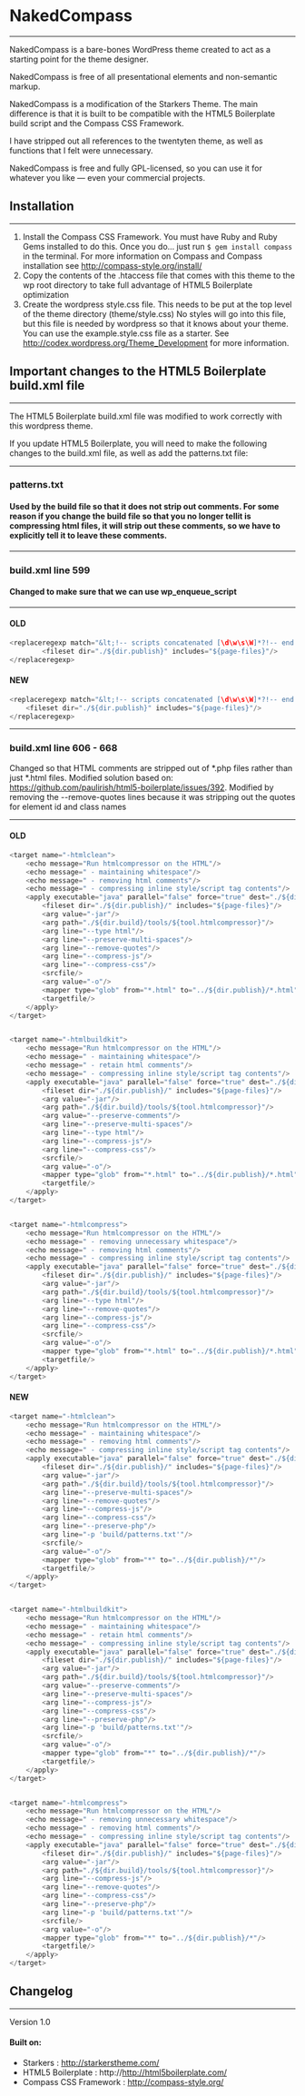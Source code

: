 
# NakedCompass
--------------------------------------------------------------------

NakedCompass is a bare-bones WordPress theme created to act as a 
starting point for the theme designer.

NakedCompass is free of all presentational elements and non-semantic 
markup.

NakedCompass is a modification of the Starkers Theme. The main difference 
is that it is built to be compatible with the HTML5 Boilerplate build script 
and the Compass CSS Framework. 

I have stripped out all references to the twentyten theme, 
as well as functions that I felt were unnecessary.

NakedCompass is free and fully GPL-licensed, 
so you can use it for whatever you like — even 
your commercial projects.


## Installation
--------------------------------------------------------------------

1.  Install the Compass CSS Framework. You must have Ruby and Ruby Gems installed to do this.
    Once you do... just run `$ gem install compass` in the terminal. For more information 
    on Compass and Compass installation see http://compass-style.org/install/
2.  Copy the contents of the .htaccess file that comes with this theme to the wp root directory 
    to take full advantage of HTML5 Boilerplate optimization
3.  Create the wordpress style.css file. This needs to be put at the top level of the theme directory (theme/style.css)
    No styles will go into this file, but this file is needed by wordpress so that it knows about your theme. You can
    use the example.style.css file as a starter. See http://codex.wordpress.org/Theme_Development for more information.


## Important changes to the HTML5 Boilerplate build.xml file
--------------------------------------------------------------------

The HTML5 Boilerplate build.xml file was modified to work correctly with this wordpress theme.

If you update HTML5 Boilerplate, you will need to make the following changes to the build.xml file, 
as well as add the patterns.txt file:

--------------------------------------------------------------------

### patterns.txt 
#### Used by the build file so that it does not strip out <!--[ ]--> comments. For some reason if you change the build file so that you no longer tellit is compressing html files, it will strip out these comments, so we have to explicitly tell it to leave these comments.

--------------------------------------------------------------------

### build.xml line 599 
#### Changed to make sure that we can use wp_enqueue_script
 
--------------------------------------------------------------------

#### OLD

```java
<replaceregexp match="&lt;!-- scripts concatenated [\d\w\s\W]*?!-- end ((scripts)|(concatenated and minified scripts))--&gt;" replace="&lt;script src='${dir.js}/scripts-${build.number}.min.js\'&gt;&lt;/script&gt;" flags="m">
        <fileset dir="./${dir.publish}" includes="${page-files}"/>
</replaceregexp>
```

#### NEW

```java
<replaceregexp match="&lt;!-- scripts concatenated [\d\w\s\W]*?!-- end scripts--&gt;" replace="&lt;?php Utilities::add_js('/${dir.js}/scripts-${build.number}.min.js', 'jquery', true) ?&gt;" flags="m">
    <fileset dir="./${dir.publish}" includes="${page-files}"/>
</replaceregexp>
```

--------------------------------------------------------------------

### build.xml line 606 - 668 

Changed so that HTML comments are stripped out of *.php files rather than just *.html files. Modified solution based on:
https://github.com/paulirish/html5-boilerplate/issues/392. Modified by removing the --remove-quotes lines because 
it was stripping out the quotes for element id and class names

--------------------------------------------------------------------

#### OLD

```java
<target name="-htmlclean">
    <echo message="Run htmlcompressor on the HTML"/>
    <echo message=" - maintaining whitespace"/>
    <echo message=" - removing html comments"/>
    <echo message=" - compressing inline style/script tag contents"/>
    <apply executable="java" parallel="false" force="true" dest="./${dir.publish}/" >
        <fileset dir="./${dir.publish}/" includes="${page-files}"/>
        <arg value="-jar"/>
        <arg path="./${dir.build}/tools/${tool.htmlcompressor}"/>
        <arg line="--type html"/>
        <arg line="--preserve-multi-spaces"/>
        <arg line="--remove-quotes"/>
        <arg line="--compress-js"/>
        <arg line="--compress-css"/>
        <srcfile/>
        <arg value="-o"/>
        <mapper type="glob" from="*.html" to="../${dir.publish}/*.html"/>
        <targetfile/>
    </apply>
</target>


<target name="-htmlbuildkit">
    <echo message="Run htmlcompressor on the HTML"/>
    <echo message=" - maintaining whitespace"/>
    <echo message=" - retain html comments"/>
    <echo message=" - compressing inline style/script tag contents"/>
    <apply executable="java" parallel="false" force="true" dest="./${dir.publish}/" >
        <fileset dir="./${dir.publish}/" includes="${page-files}"/>
        <arg value="-jar"/>
        <arg path="./${dir.build}/tools/${tool.htmlcompressor}"/>
        <arg value="--preserve-comments"/>
        <arg line="--preserve-multi-spaces"/>
        <arg line="--type html"/>
        <arg line="--compress-js"/>
        <arg line="--compress-css"/>
        <srcfile/>
        <arg value="-o"/>
        <mapper type="glob" from="*.html" to="../${dir.publish}/*.html"/>
        <targetfile/>
    </apply>
</target>


<target name="-htmlcompress">
    <echo message="Run htmlcompressor on the HTML"/>
    <echo message=" - removing unnecessary whitespace"/>
    <echo message=" - removing html comments"/>
    <echo message=" - compressing inline style/script tag contents"/>
    <apply executable="java" parallel="false" force="true" dest="./${dir.publish}/" >
        <fileset dir="./${dir.publish}/" includes="${page-files}"/>
        <arg value="-jar"/>
        <arg path="./${dir.build}/tools/${tool.htmlcompressor}"/>
        <arg line="--type html"/>
        <arg line="--remove-quotes"/>
        <arg line="--compress-js"/>
        <arg line="--compress-css"/>
        <srcfile/>
        <arg value="-o"/>
        <mapper type="glob" from="*.html" to="../${dir.publish}/*.html"/>
        <targetfile/>
    </apply>
</target>
```

#### NEW

```java
<target name="-htmlclean">
    <echo message="Run htmlcompressor on the HTML"/>
    <echo message=" - maintaining whitespace"/>
    <echo message=" - removing html comments"/>
    <echo message=" - compressing inline style/script tag contents"/>
    <apply executable="java" parallel="false" force="true" dest="./${dir.publish}/" >
        <fileset dir="./${dir.publish}/" includes="${page-files}"/>
        <arg value="-jar"/>
        <arg path="./${dir.build}/tools/${tool.htmlcompressor}"/>
        <arg line="--preserve-multi-spaces"/>
        <arg line="--remove-quotes"/>
        <arg line="--compress-js"/>
        <arg line="--compress-css"/>
        <arg line="--preserve-php"/>
        <arg line="-p 'build/patterns.txt'"/>
        <srcfile/>
        <arg value="-o"/>
        <mapper type="glob" from="*" to="../${dir.publish}/*"/>
        <targetfile/>
    </apply>
</target>


<target name="-htmlbuildkit">
    <echo message="Run htmlcompressor on the HTML"/>
    <echo message=" - maintaining whitespace"/>
    <echo message=" - retain html comments"/>
    <echo message=" - compressing inline style/script tag contents"/>
    <apply executable="java" parallel="false" force="true" dest="./${dir.publish}/" >
        <fileset dir="./${dir.publish}/" includes="${page-files}"/>
        <arg value="-jar"/>
        <arg path="./${dir.build}/tools/${tool.htmlcompressor}"/>
        <arg value="--preserve-comments"/>
        <arg line="--preserve-multi-spaces"/>
        <arg line="--compress-js"/>
        <arg line="--compress-css"/>
        <arg line="--preserve-php"/>
        <arg line="-p 'build/patterns.txt'"/>
        <srcfile/>
        <arg value="-o"/>
        <mapper type="glob" from="*" to="../${dir.publish}/*"/>
        <targetfile/>
    </apply>
</target>


<target name="-htmlcompress">
    <echo message="Run htmlcompressor on the HTML"/>
    <echo message=" - removing unnecessary whitespace"/>
    <echo message=" - removing html comments"/>
    <echo message=" - compressing inline style/script tag contents"/>
    <apply executable="java" parallel="false" force="true" dest="./${dir.publish}/" >
        <fileset dir="./${dir.publish}/" includes="${page-files}"/>
        <arg value="-jar"/>
        <arg path="./${dir.build}/tools/${tool.htmlcompressor}"/>
        <arg line="--compress-js"/>
        <arg line="--remove-quotes"/>
        <arg line="--compress-css"/>
        <arg line="--preserve-php"/>
        <arg line="-p 'build/patterns.txt'"/>
        <srcfile/>
        <arg value="-o"/>
        <mapper type="glob" from="*" to="../${dir.publish}/*"/>
        <targetfile/>
    </apply>
</target>
```


## Changelog
--------------------------------------------------------------------

Version 1.0

#### Built on: 
* Starkers :                http://starkerstheme.com/
* HTML5 Boilerplate :       http://http://html5boilerplate.com/ 
* Compass CSS Framework :   http://compass-style.org/